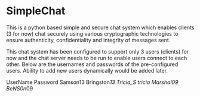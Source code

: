 # SimpleChat
This is a python based simple and secure chat system which enables clients (3 for now)
chat securely using various cryptographic technologies to ensure authenticity,
confidentiality and integrity of messages sent.

This chat system has been configured to support only 3 users (clients) for now and the
chat server needs to be run to enable users connect to each other. Below are the usernames and
passwords of the pre-configured users. Ability to add new users dynamically would be added
later.

UserName                Password
Samson13                Bringston*13
Tricia_S                tricia
Marshal09               BeNS0n*09
